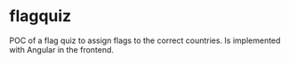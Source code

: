 # flagquiz
POC of a flag quiz to assign flags to the correct countries. Is implemented with Angular in the frontend.
